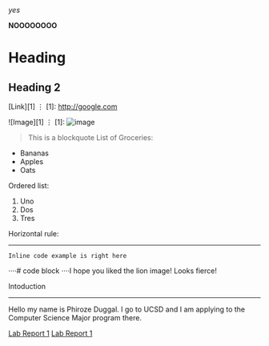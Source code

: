 


_yes_

__NOOOOOOOO__


Heading
=========

Heading 2
---------


[Link][1]
⋮
[1]: http://google.com

![Image][1]
⋮
[1]: ![image](https://user-images.githubusercontent.com/97709147/149427240-4b910f80-0763-45f4-9997-e6af14320282.png)

> This is a blockquote
List of Groceries: 
- Bananas
- Apples
- Oats

Ordered list: 
1) Uno
2) Dos
3) Tres

Horizontal rule:

***

`Inline code example is right here` 

····# code block
····I hope you liked the lion image! Looks fierce!

Intoduction 
- - - - - - - - 

Hello my name is Phiroze Duggal. I go to UCSD and I am applying to the Computer Science Major program there. 

[Lab Report 1](lab-report-1-week-2.html)
[Lab Report 1](https://phrzdgal.github.io/<your-lab-reports-repo>/lab-report-1-week-2.html)

